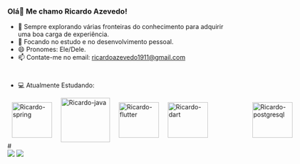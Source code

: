 ### Olá👋 Me chamo Ricardo Azevedo!



- 🔭 Sempre explorando várias fronteiras do conhecimento para adquirir uma boa carga de experiência.
- 🌱 Focando no estudo e no desenvolvimento pessoal.
- 😄 Pronomes: Ele/Dele.
- 📫 Contate-me no email: ricardoazevedo1911@gmail.com

#
- 💻 Atualmente Estudando:
<div style="display: flex; align-items: center;">
   <img style="margin: 0 10px;" align="center" alt="Ricardo-spring" height="80" width="90" src="https://cdn.jsdelivr.net/gh/devicons/devicon@latest/icons/spring/spring-original.svg" />
   <img style="margin: 0 10px;" align="center" alt="Ricardo-java" height="100" width="110" src="https://cdn.jsdelivr.net/gh/devicons/devicon@latest/icons/java/java-original.svg" /> 
   <img style="margin: 0 10px;" align="center" alt="Ricardo-flutter" height="80" width="90" src="https://cdn.jsdelivr.net/gh/devicons/devicon@latest/icons/flutter/flutter-original.svg" />
   <img style="margin: 0 10px;" align="center" alt="Ricardo-dart" height="80" width="90" src="https://cdn.jsdelivr.net/gh/devicons/devicon@latest/icons/dart/dart-original.svg" />
   <img style="margin: 0 90px;" align="center" alt="Ricardo-postgresql" height="80" width="90" src="https://cdn.jsdelivr.net/gh/devicons/devicon@latest/icons/postgresql/postgresql-original.svg" />
   <img style="margin: 0 10px;" align="center" alt="Ricardo-mysql" height="80" width="90" src="https://cdn.jsdelivr.net/gh/devicons/devicon@latest/icons/mysql/mysql-original.svg" />         
</div>
#
<div> 
  <a href="https://www.linkedin.com/in/ricardoo-azevedo/" target="_blank"><img src="https://img.shields.io/badge/-LinkedIn-%230077B5?style=for-the-badge&logo=linkedin&logoColor=white" target="_blank"></a>
  <a href="https://www.instagram.com/ricaardo_azeveedo/" target="_blank"><img src="https://img.shields.io/badge/-Instagram-%23E4405F?style=for-the-badge&logo=instagram&logoColor=white" target="_blank"></a>
</div>

